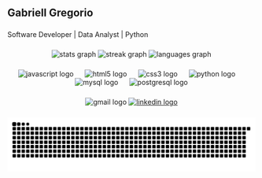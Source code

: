 <h2 align="left">Gabriell Gregorio</h2>

###

<p align="left">Software Developer | Data Analyst | Python</p>

###

<div align="center">
  <img src="https://github-readme-stats.vercel.app/api?username=gabriellgr&hide_title=true&hide_rank=true&show_icons=true&include_all_commits=true&count_private=true&disable_animations=false&theme=react&locale=en&hide_border=true" height="150" alt="stats graph"  />
  <img src="https://streak-stats.demolab.com?user=gabriellgr&locale=en&mode=weekly&theme=react&hide_border=true&border_radius=5&date_format=M%20j%5B,%20Y%5D" height="150" alt="streak graph"  />
  <img src="https://github-readme-stats.vercel.app/api/top-langs?username=gabriellgr&locale=en&hide_title=true&layout=compact&card_width=320&langs_count=5&theme=react&hide_border=true" height="150" alt="languages graph"  />
</div>

###

<div align="center">
  <img src="https://cdn.jsdelivr.net/gh/devicons/devicon/icons/javascript/javascript-original.svg" height="35" alt="javascript logo"  />
  <img width="15" />
  <img src="https://cdn.jsdelivr.net/gh/devicons/devicon/icons/html5/html5-original.svg" height="35" alt="html5 logo"  />
  <img width="15" />
  <img src="https://cdn.jsdelivr.net/gh/devicons/devicon/icons/css3/css3-original.svg" height="35" alt="css3 logo"  />
  <img width="15" />
  <img src="https://cdn.jsdelivr.net/gh/devicons/devicon/icons/python/python-original.svg" height="35" alt="python logo"  />
  <img width="15" />
  <img src="https://cdn.jsdelivr.net/gh/devicons/devicon/icons/mysql/mysql-original.svg" height="35" alt="mysql logo"  />
  <img width="15" />
  <img src="https://cdn.jsdelivr.net/gh/devicons/devicon/icons/postgresql/postgresql-original.svg" height="35" alt="postgresql logo"  />
</div>

###

<div align="center">
  <img src="https://img.shields.io/static/v1?message=%20&logo=gmail&label=&color=D14836&logoColor=white&labelColor=&style=for-the-badge" height="35" alt="gmail logo"  />
  <a href="https://www.linkedin.com/in/gabriellgr/" target="_blank">
    <img src="https://img.shields.io/static/v1?message=%20&logo=linkedin&label=&color=0077B5&logoColor=white&labelColor=&style=for-the-badge" height="35" alt="linkedin logo"  />
  </a>
</div>

###

<img src="https://raw.githubusercontent.com/gabriellgr/gabriellgr/output/snake.svg" alt="Snake animation" />

###
